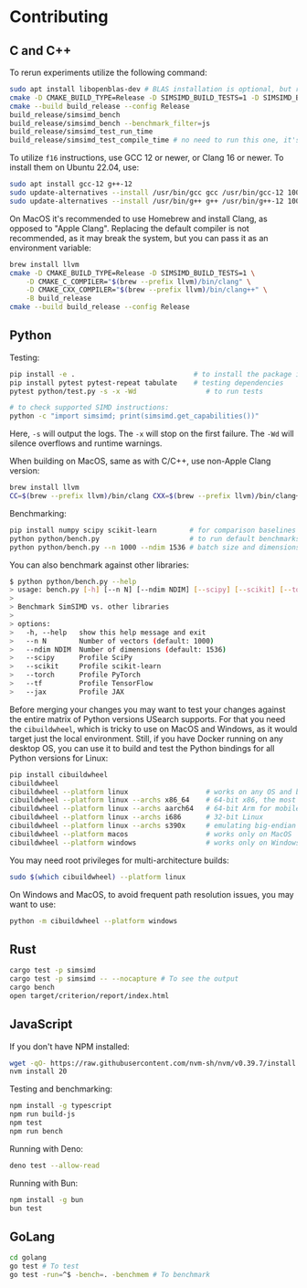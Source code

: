 # Contributing

## C and C++

To rerun experiments utilize the following command:

```sh
sudo apt install libopenblas-dev # BLAS installation is optional, but recommended for benchmarks
cmake -D CMAKE_BUILD_TYPE=Release -D SIMSIMD_BUILD_TESTS=1 -D SIMSIMD_BUILD_BENCHMARKS=1 -D SIMSIMD_BUILD_BENCHMARKS_WITH_CBLAS=1 -B build_release
cmake --build build_release --config Release
build_release/simsimd_bench
build_release/simsimd_bench --benchmark_filter=js
build_release/simsimd_test_run_time
build_release/simsimd_test_compile_time # no need to run this one, it's just a compile-time test
```

To utilize `f16` instructions, use GCC 12 or newer, or Clang 16 or newer.
To install them on Ubuntu 22.04, use:

```sh
sudo apt install gcc-12 g++-12
sudo update-alternatives --install /usr/bin/gcc gcc /usr/bin/gcc-12 100
sudo update-alternatives --install /usr/bin/g++ g++ /usr/bin/g++-12 100
```

On MacOS it's recommended to use Homebrew and install Clang, as opposed to "Apple Clang".
Replacing the default compiler is not recommended, as it may break the system, but you can pass it as an environment variable:

```sh
brew install llvm
cmake -D CMAKE_BUILD_TYPE=Release -D SIMSIMD_BUILD_TESTS=1 \
    -D CMAKE_C_COMPILER="$(brew --prefix llvm)/bin/clang" \
    -D CMAKE_CXX_COMPILER="$(brew --prefix llvm)/bin/clang++" \
    -B build_release
cmake --build build_release --config Release
```

## Python

Testing:

```sh
pip install -e .                             # to install the package in editable mode
pip install pytest pytest-repeat tabulate    # testing dependencies
pytest python/test.py -s -x -Wd                 # to run tests

# to check supported SIMD instructions:
python -c "import simsimd; print(simsimd.get_capabilities())" 
```

Here, `-s` will output the logs.
The `-x` will stop on the first failure.
The `-Wd` will silence overflows and runtime warnings.

When building on MacOS, same as with C/C++, use non-Apple Clang version:

```sh
brew install llvm
CC=$(brew --prefix llvm)/bin/clang CXX=$(brew --prefix llvm)/bin/clang++ pip install -e .
```

Benchmarking:

```sh
pip install numpy scipy scikit-learn        # for comparison baselines
python python/bench.py                      # to run default benchmarks
python python/bench.py --n 1000 --ndim 1536 # batch size and dimensions
```

You can also benchmark against other libraries:

```sh
$ python python/bench.py --help
> usage: bench.py [-h] [--n N] [--ndim NDIM] [--scipy] [--scikit] [--torch] [--tf] [--jax]
> 
> Benchmark SimSIMD vs. other libraries
> 
> options:
>   -h, --help   show this help message and exit
>   --n N        Number of vectors (default: 1000)
>   --ndim NDIM  Number of dimensions (default: 1536)
>   --scipy      Profile SciPy
>   --scikit     Profile scikit-learn
>   --torch      Profile PyTorch
>   --tf         Profile TensorFlow
>   --jax        Profile JAX
```


Before merging your changes you may want to test your changes against the entire matrix of Python versions USearch supports.
For that you need the `cibuildwheel`, which is tricky to use on MacOS and Windows, as it would target just the local environment.
Still, if you have Docker running on any desktop OS, you can use it to build and test the Python bindings for all Python versions for Linux:

```sh
pip install cibuildwheel
cibuildwheel
cibuildwheel --platform linux                   # works on any OS and builds all Linux backends
cibuildwheel --platform linux --archs x86_64    # 64-bit x86, the most common on desktop and servers
cibuildwheel --platform linux --archs aarch64   # 64-bit Arm for mobile devices, Apple M-series, and AWS Graviton
cibuildwheel --platform linux --archs i686      # 32-bit Linux
cibuildwheel --platform linux --archs s390x     # emulating big-endian IBM Z
cibuildwheel --platform macos                   # works only on MacOS
cibuildwheel --platform windows                 # works only on Windows
```

You may need root privileges for multi-architecture builds:

```sh
sudo $(which cibuildwheel) --platform linux
```

On Windows and MacOS, to avoid frequent path resolution issues, you may want to use:

```sh
python -m cibuildwheel --platform windows
```

## Rust

```sh
cargo test -p simsimd
cargo test -p simsimd -- --nocapture # To see the output
cargo bench
open target/criterion/report/index.html
```

## JavaScript

If you don't have NPM installed:

```sh
wget -qO- https://raw.githubusercontent.com/nvm-sh/nvm/v0.39.7/install.sh | bash
nvm install 20
```

Testing and benchmarking:

```sh
npm install -g typescript
npm run build-js
npm test
npm run bench
```

Running with Deno:

```sh
deno test --allow-read
```

Running with Bun:

```sh
npm install -g bun
bun test
```

## GoLang

```sh
cd golang
go test # To test
go test -run=^$ -bench=. -benchmem # To benchmark
```

